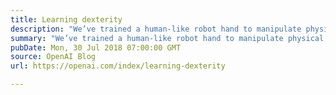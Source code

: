 ```yaml
---
title: Learning dexterity
description: "We’ve trained a human-like robot hand to manipulate physical objects with unprecedented dexterity."
summary: "We’ve trained a human-like robot hand to manipulate physical objects with unprecedented dexterity."
pubDate: Mon, 30 Jul 2018 07:00:00 GMT
source: OpenAI Blog
url: https://openai.com/index/learning-dexterity

---
```


